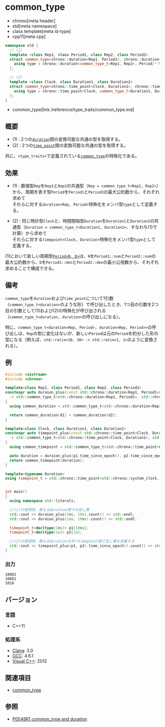 # common_type
* chrono[meta header]
* std[meta namespace]
* class template[meta id-type]
* cpp11[meta cpp]

```cpp
namespace std {
  // (1)
  template <class Rep1, class Period1, class Rep2, class Period2>
  struct common_type<chrono::duration<Rep1, Period1>, chrono::duration<Rep2, Period2>> {
    using type = chrono::duration<common_type_t<Rep1, Rep2>, Period/*下記参照*/>;
  };

  // (2)
  template <class Clock, class Duration1, class Duration2>
  struct common_type<chrono::time_point<Clock, Duration1>, chrono::time_point<Clock, Duration2>> {
    using type = chrono::time_point<Clock, common_type_t<Duration1, Duration2>>;
  };
}
```
* common_type[link /reference/type_traits/common_type.md]

## 概要
- (1) : 2つの[`duration`](duration.md)間の変換可能な共通の型を取得する。
- (2) : 2つの[`time_point`](time_point.md)間の変換可能な共通の型を取得する。

共に、`<type_traits>`で定義されている[`common_type`](/reference/type_traits/common_type.md)の特殊化である。

## 効果
- (1) : 数値型`Rep`を`Rep1`と`Rep2`の共通型（`Rep = common_type_t<Rep1, Rep2>`）から、周期を表す型`Period`を`Period1`と`Period2`の最大公約数から、それぞれ求めて  
  それらに対する`duration<Rep, Period>`特殊化をメンバ型`type`として定義する。

- (2) : 同じ時計型`Clock`と、時間間隔型`Duration`を`Duration1`と`Duration2`の共通型（`Duration = common_type_t<Duration1, Duration2>`、すなわち(1)で計算）から求めて  
それらに対する`timepoint<Clock, Duration>`特殊化をメンバ型`type`として定義する。

(1)において新しい周期型[`Period<N, D>`](/reference/ratio/ratio.md)は、`N`を`Period1::num`と`Period2::num`の最大公約数から、`D`を`Period1::den`と`Period2::den`の最小公倍数から、それぞれ求めることで構成できる。

## 備考
`common_type`を`duration`および`time_point`について1引数（`common_type_t<duration>`のような形）で呼び出したとき、1つ目の引数を2つ目の引数として(1)および(2)の特殊化が呼び出される（`common_type_t<duration, duration>`の呼び出しになる）。

特に、`common_type_t<duration<Rep, Period>, duration<Rep, Period>>`の呼び出しは、`Rep`の型に変化はないが、新しい`Period`は元の`Period`を約分した形の型になる（例えば、`std::ratio<10, 10> -> std::ratio<1, 1>`のように変換される）。

## 例
```cpp example
#include <iostream>
#include <chrono>

template<class Rep1, class Period1, class Rep2, class Period2>
constexpr auto duraion_plus(const std::chrono::duration<Rep1, Period1>& d1, const std::chrono::duration<Rep2, Period2>& d2)
  -> std::common_type_t<std::chrono::duration<Rep1, Period1>, std::chrono::duration<Rep2, Period2>>
{
  using common_duration = std::common_type_t<std::chrono::duration<Rep1, Period1>, std::chrono::duration<Rep2, Period2>>;

  return common_duration(d1) + common_duration(d2);
}

template<class Clock, class Duration1, class Duration2>
constexpr auto timepoint_plus(const std::chrono::time_point<Clock, Duration1>& p1, const std::chrono::time_point<Clock, Duration2>& p2)
  -> std::common_type_t<std::chrono::time_point<Clock, Duration1>, std::chrono::time_point<Clock, Duration2>>
{
  using common_timepoint = std::common_type_t<std::chrono::time_point<Clock, Duration1>, std::chrono::time_point<Clock, Duration2>>;

  auto duration = duraion_plus(p1.time_since_epoch(), p2.time_since_epoch());
  return common_timepoint(duration);
}

template<typename Duration>
using timepoint_t = std::chrono::time_point<std::chrono::system_clock, Duration>;


int main()
{
  using namespace std::literals;

  //(1)の使用例、異なるduration間での足し算
  std::cout << duraion_plus(1ms, 10s).count() << std::endl;
  std::cout << duraion_plus(1us, 10ms).count() << std::endl;

  timepoint_t<decltype(1ms)> p1{10ms};
  timepoint_t<decltype(1s)> p2{1s};

  //(2)の使用例、異なるdurationを持つtimepoint間で足し算を定義する
  std::cout << timepoint_plus(p1, p2).time_since_epoch().count() << std::endl;
}
```

### 出力
```
10001
10001
1010
```

## バージョン
### 言語
- C++11

### 処理系
- [Clang](/implementation.md#clang): 3.0
- [GCC](/implementation.md#gcc): 4.6.1
- [Visual C++](/implementation.md#visual_cpp): 2012

## 関連項目
- [common_type](/reference/type_traits/common_type.md)

## 参照
- [P0548R1 common_type and duration](http://www.open-std.org/jtc1/sc22/wg21/docs/papers/2017/p0548r1.pdf)
